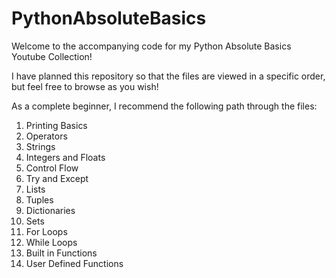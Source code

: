 # PythonAbsoluteBasics

Welcome to the accompanying code for my Python Absolute Basics Youtube Collection!

I have planned this repository so that the files are viewed in a specific order, but feel free to browse as you wish!

As a complete beginner, I recommend the following path through the files:

1. Printing Basics
2. Operators
3. Strings
4. Integers and Floats
5. Control Flow
6. Try and Except
7. Lists
8. Tuples
9. Dictionaries
10. Sets
11. For Loops
12. While Loops
13. Built in Functions
14. User Defined Functions
